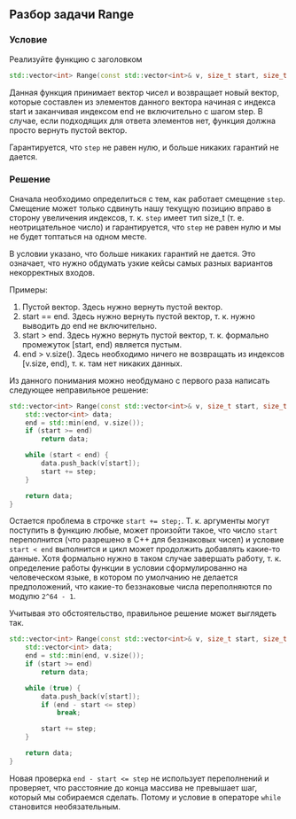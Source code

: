 ## Разбор задачи Range

### Условие
Реализуйте функцию с заголовком
```cpp
std::vector<int> Range(const std::vector<int>& v, size_t start, size_t end, size_t step = 1);
```

Данная функция принимает вектор чисел и возвращает новый вектор, которые составлен из элементов
данного вектора начиная с индекса start и заканчивая индексом end не включительно
с шагом step. В случае, если подходящих для ответа элементов нет, функция должна просто вернуть пустой вектор.

Гарантируется, что `step` не равен нулю, и больше никаких гарантий не дается.


### Решение
Сначала необходимо определиться с тем, как работает смещение `step`. Смещение может только сдвинуть
нашу текущую позицию вправо в сторону увеличения индексов, т. к. `step` имеет тип size_t (т. е. неотрицательное число)
и гарантируется, что `step` не равен нулю и мы не будет топтаться на одном месте.

В условии указано, что больше никаких гарантий не дается. Это означает, что нужно обдумать
узкие кейсы самых разных вариантов некорректных входов.

Примеры:
1) Пустой вектор. Здесь нужно вернуть пустой вектор.
2) start == end. Здесь нужно вернуть пустой вектор, т. к. нужно выводить до end не включительно.
3) start > end. Здесь нужно вернуть пустой вектор, т. к. формально промежуток [start, end) является пустым.
4) end > v.size(). Здесь необходимо ничего не возвращать из индексов [v.size, end), т. к. там нет никаких данных.

Из данного понимания можно необдумано с первого раза написать следующее неправильное решение:
```cpp
std::vector<int> Range(const std::vector<int>& v, size_t start, size_t end, size_t step = 1) {
    std::vector<int> data;
    end = std::min(end, v.size());
    if (start >= end)
        return data;

    while (start < end) {
        data.push_back(v[start]);
        start += step;
    }

    return data;
}

```

Остается проблема в строчке `start += step;`. Т. к. аргументы могут поступить в функцию любые, может произойти такое, что
число `start` переполнится (что разрешено в С++ для беззнаковых чисел) и условие `start < end` выполнится и цикл может продолжить
добавлять какие-то данные. Хотя формально нужно в таком случае завершать работу, т. к. определение работы функции в условии
сформулированно на человеческом языке, в котором по умолчанию не делается предположений, что какие-то беззнаковые числа
переполняются по модулю `2^64 - 1`.

Учитывая это обстоятельство, правильное решение может выглядеть так.
```cpp
std::vector<int> Range(const std::vector<int>& v, size_t start, size_t end, size_t step = 1) {
    std::vector<int> data;
    end = std::min(end, v.size());
    if (start >= end)
        return data;

    while (true) {
        data.push_back(v[start]);
        if (end - start <= step)
            break;

        start += step;
    }

    return data;
}

```

Новая проверка `end - start <= step` не использует переполнений и проверяет, что расстояние до конца массива не превышает шаг,
который мы собираемся сделать. Потому и условие в операторе `while` становится необязательным.